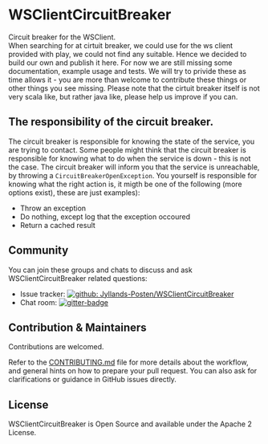# WSClientCircuitBreaker
Circuit breaker for the WSClient.   
When searching for at cirtuit breaker, we could use for the ws client provided with play, we could not find any suitable.
Hence we decided to build our own and publish it here.
For now we are still missing some documentation, example usage and tests.
We will try to privide these as time allows it - you are more than welcome to contribute these things or other things you see missing.
Please note that the cirtuit breaker itself is not very scala like, but rather java like, please help us improve if you can.

## The responsibility of the circuit breaker.
The circuit breaker is responsible for knowing the state of the service, you are trying to contact.
Some people might think that the circuit breaker is responsible for knowing what to do when the service is down - this is not the case.
The circuit breaker will inform you that the service is unreachable, by throwing a `CircuitBreakerOpenException`. You yourself is responsible for knowing what the right action is, it migth be one of the following (more options exist), these are just examples):
- Throw an exception 
- Do nothing, except log that the exception occoured
- Return a cached result


[gitter]:               https://gitter.im/Jyllands-Posten/WSClientCircuitBreaker
[gitter-badge]:         https://badges.gitter.im/Jyllands-Posten/WSClientCircuitBreaker.svg


## Community

You can join these groups and chats to discuss and ask WSClientCircuitBreaker related questions:

- Issue tracker: [![github: Jyllands-Posten/WSClientCircuitBreaker](https://img.shields.io/github/issues/Jyllands-Posten/WSClientCircuitBreaker.svg)](https://github.com/Jyllands-Posten/WSClientCircuitBreaker/issues)
- Chat room: [![gitter-badge][]][gitter]
 

## Contribution & Maintainers 

Contributions are welcomed. 

Refer to the [CONTRIBUTING.md](https://github.com/Jyllands-Posten/WSClientCircuitBreaker/blob/master/.github/CONTRIBUTING.md) file for more details about the workflow,
and general hints on how to prepare your pull request. You can also ask for clarifications or guidance in GitHub issues directly.

## License 

WSClientCircuitBreaker is Open Source and available under the Apache 2 License.

